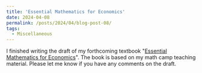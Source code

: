 ```yaml
---
title: 'Essential Mathematics for Economics'
date: 2024-04-08
permalink: /posts/2024/04/blog-post-08/
tags:
  - Miscellaneous
---
```


I finished writing the draft of my forthcoming textbook "[Essential Mathematics for Economics](https://github.com/alexisakira/EME)". The book is based on my math camp teaching material. Please let me know if you have any comments on the draft.
